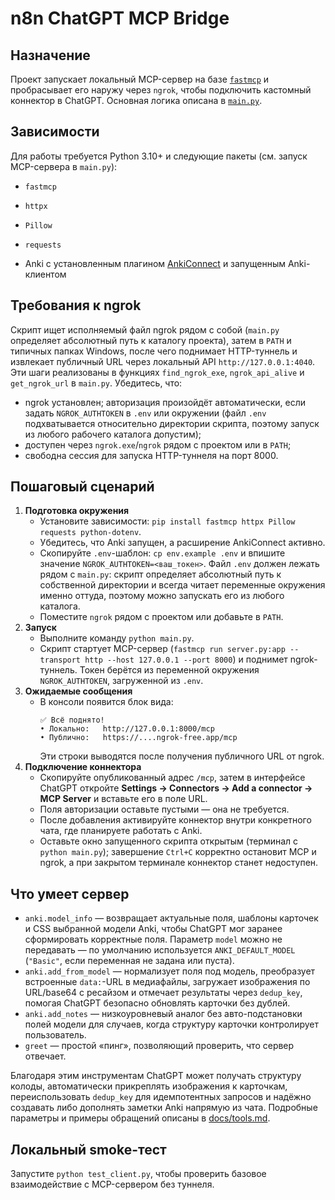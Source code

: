 # n8n ChatGPT MCP Bridge

## Назначение
Проект запускает локальный MCP-сервер на базе [`fastmcp`](https://github.com/entrez/fastmcp) и пробрасывает его наружу через `ngrok`, чтобы подключить кастомный коннектор в ChatGPT. Основная логика описана в [`main.py`](main.py).

## Зависимости
Для работы требуется Python 3.10+ и следующие пакеты (см. запуск MCP-сервера в `main.py`):
- `fastmcp`
- `httpx`
- `Pillow`

- `requests`
- Anki с установленным плагином [AnkiConnect](https://foosoft.net/projects/anki-connect/) и запущенным Anki-клиентом

## Требования к ngrok
Скрипт ищет исполняемый файл ngrok рядом с собой (`main.py` определяет абсолютный путь к каталогу проекта), затем в `PATH` и типичных папках Windows, после чего поднимает HTTP-туннель и извлекает публичный URL через локальный API `http://127.0.0.1:4040`. Эти шаги реализованы в функциях `find_ngrok_exe`, `ngrok_api_alive` и `get_ngrok_url` в `main.py`. Убедитесь, что:
- ngrok установлен; авторизация произойдёт автоматически, если задать `NGROK_AUTHTOKEN` в `.env` или окружении (файл `.env` подхватывается относительно директории скрипта, поэтому запуск из любого рабочего каталога допустим);
- доступен через `ngrok.exe`/`ngrok` рядом с проектом или в `PATH`;
- свободна сессия для запуска HTTP-туннеля на порт 8000.

## Пошаговый сценарий
1. **Подготовка окружения**
   - Установите зависимости: `pip install fastmcp httpx Pillow requests python-dotenv`.
   - Убедитесь, что Anki запущен, а расширение AnkiConnect активно.
   - Скопируйте `.env`-шаблон: `cp env.example .env` и впишите значение `NGROK_AUTHTOKEN=<ваш_токен>`.
     Файл `.env` должен лежать рядом с `main.py`: скрипт определяет абсолютный путь к собственной директории и всегда читает переменные окружения именно оттуда, поэтому можно запускать его из любого каталога.
   - Поместите `ngrok` рядом с проектом или добавьте в `PATH`.
2. **Запуск**
   - Выполните команду `python main.py`.
   - Скрипт стартует MCP-сервер (`fastmcp run server.py:app --transport http --host 127.0.0.1 --port 8000`) и поднимет ngrok-туннель. Токен берётся из переменной окружения `NGROK_AUTHTOKEN`, загруженной из `.env`.
3. **Ожидаемые сообщения**
   - В консоли появится блок вида:
     ```
     ✅ Всё поднято!
     • Локально:   http://127.0.0.1:8000/mcp
     • Публично:   https://....ngrok-free.app/mcp
     ```
     Эти строки выводятся после получения публичного URL от ngrok.
4. **Подключение коннектора**
   - Скопируйте опубликованный адрес `/mcp`, затем в интерфейсе ChatGPT откройте **Settings → Connectors → Add a connector → MCP Server** и вставьте его в поле URL.
   - Поля авторизации оставьте пустыми — она не требуется.
   - После добавления активируйте коннектор внутри конкретного чата, где планируете работать с Anki.
   - Оставьте окно запущенного скрипта открытым (терминал с `python main.py`); завершение `Ctrl+C` корректно остановит MCP и ngrok, а при закрытом терминале коннектор станет недоступен.

## Что умеет сервер
- `anki.model_info` — возвращает актуальные поля, шаблоны карточек и CSS выбранной модели Anki, чтобы ChatGPT мог заранее сформировать корректные поля. Параметр `model` можно не передавать — по умолчанию используется `ANKI_DEFAULT_MODEL` (`"Basic"`, если переменная не задана или пуста).
- `anki.add_from_model` — нормализует поля под модель, преобразует встроенные `data:`-URL в медиафайлы, загружает изображения по URL/base64 с ресайзом и отмечает результаты через `dedup_key`, помогая ChatGPT безопасно обновлять карточки без дублей.
- `anki.add_notes` — низкоуровневый аналог без авто-подстановки полей модели для случаев, когда структуру карточки контролирует пользователь.
- `greet` — простой «пинг», позволяющий проверить, что сервер отвечает.

Благодаря этим инструментам ChatGPT может получать структуру колоды, автоматически прикреплять изображения к карточкам, переиспользовать `dedup_key` для идемпотентных запросов и надёжно создавать либо дополнять заметки Anki напрямую из чата. Подробные параметры и примеры обращений описаны в [docs/tools.md](docs/tools.md).

## Локальный smoke-тест
Запустите `python test_client.py`, чтобы проверить базовое взаимодействие с MCP-сервером без туннеля.
